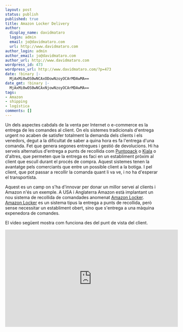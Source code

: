 ```yaml
---
layout: post
status: publish
published: true
title: Amazon Locker Delivery
author:
  display_name: davidmataro
  login: admin
  email: jo@davidmataro.com
  url: http://www.davidmataro.com
author_login: admin
author_email: jo@davidmataro.com
author_url: http://www.davidmataro.com
wordpress_id: 473
wordpress_url: http://www.davidmataro.com/?p=473
date: !binary |-
  MjAxMi0wOS0wNCAxODowNzoyOCArMDAwMA==
date_gmt: !binary |-
  MjAxMi0wOS0wNCAxNjowNzoyOCArMDAwMA==
tags:
- Amazon
- shipping
- logística
comments: []
---
```

<p>Un dels aspectes cabdals de la venta per Internet o e-commerce es la entrega de les comandes al client. On els sistemes tradicionals d'entrega urgent no acaben de satisfer totalment la demanda dels clients i els venedors, degut a la dificultat de saber a quina hora es fa l'entrega d'una comanda. Fet que genera segones entregues i gestió de devolucions. Hi ha serveis alternatius d'entrega a punts de recollida com <a title="Puntopack" href="http://www.puntopack.es/" target="_blank">Puntopack</a> o <a title="Kiala" href="http://www.kiala.es/" target="_blank">Kiala</a> o d'altres, que permeten que la entrega es faci en un establiment pròxim al client que escull durant el procés de compra. Aquest sistemes tenen la avantatge pels comerciants que entre un possible client a la botiga. I pel client, que pot passar a recollir la comanda quant li va ve, i no ha d'esperar el transportista.</p>
<p>Aquest es un camp on s'ha d'innovar per donar un millor servei al clients i Amazon n'és un exemple. A USA i Anglaterra Amazon està implantant un nou sistema de recollida de comandades anomenat <a title="Amazon Locker Delivery" href="http://www.amazon.com/gp/help/customer/display.html/?nodeId=200689010" target="_blank">Amazon Locker</a>. <a title="Amazon Locker Delivery" href="http://www.amazon.com/gp/help/customer/display.html/?nodeId=200689010" target="_blank">Amazon Locker</a> es un sistema tipus la entrega a punts de recollida, però sense necessitar un establiment obert, sino que s'entrega a una màquina expenedora de comandes.</p>
<p>El video següent mostra com funciona des del punt de vista del client.</p>
<p><iframe src="http://www.youtube.com/embed/_o-SX_Thvww" frameborder="0" width="560" height="315"></iframe></p>
